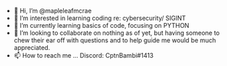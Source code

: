 - 👋 Hi, I’m @mapleleafmcrae
- 👀 I’m interested in learning coding re: cybersecurity/ SIGINT
- 🌱 I’m currently learning basics of code, focusing on PYTHON
- 💞️ I’m looking to collaborate on nothing as of yet, but having someone to chew their ear off with questions and to help guide me would be much appreciated.
- 📫 How to reach me ... Discord: CptnBambi#1413
<!---
mapleleafmcrae/mapleleafmcrae is a ✨ special ✨ repository because its `README.md` (this file) appears on your GitHub profile.
You can click the Preview link to take a look at your changes.
--->
